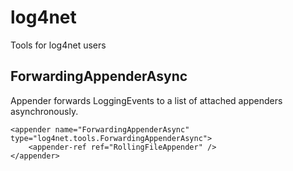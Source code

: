# log4net
Tools for log4net users

## ForwardingAppenderAsync
Appender forwards LoggingEvents to a list of attached appenders asynchronously.
```
<appender name="ForwardingAppenderAsync" type="log4net.tools.ForwardingAppenderAsync">
    <appender-ref ref="RollingFileAppender" />
</appender>
```